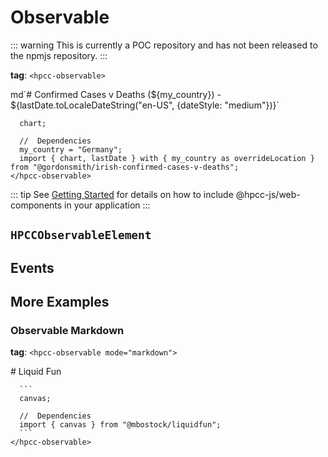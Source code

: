 # Observable

::: warning
This is currently a POC repository and has not been released to the npmjs repository.
:::

**tag**: `<hpcc-observable>`

<ClientOnly>
  <hpcc-preview style="width:100%;height:800px">
    <hpcc-observable style="width:100%;height:100%">
      md`# Confirmed Cases v Deaths (${my_country}) - ${lastDate.toLocaleDateString("en-US", {dateStyle: "medium"})}`

      chart;

      //  Dependencies
      my_country = "Germany";
      import { chart, lastDate } with { my_country as overrideLocation } from "@gordonsmith/irish-confirmed-cases-v-deaths";
    </hpcc-observable>
  </hpcc-preview>
</ClientOnly>

::: tip
See [Getting Started](../../../README) for details on how to include @hpcc-js/web-components in your application
:::

## `HPCCObservableElement`

## Events

## More Examples

### Observable Markdown

**tag**:  `<hpcc-observable mode="markdown">`

<ClientOnly>
  <hpcc-preview style="width:100%;height:800px">
    <hpcc-observable mode="markdown" style="width:100%;height:100%">
      # Liquid Fun

      ```
      canvas;

      //  Dependencies
      import { canvas } from "@mbostock/liquidfun";
      ```
    </hpcc-observable>
  </hpcc-preview>
</ClientOnly>
